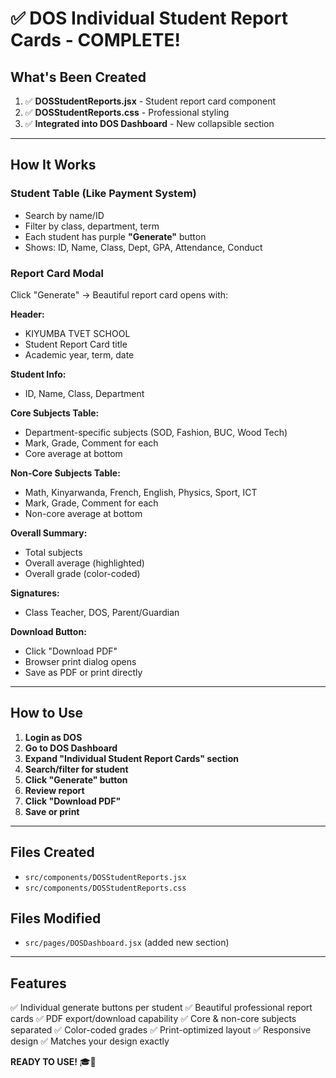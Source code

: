 # ✅ DOS Individual Student Report Cards - COMPLETE!

## What's Been Created

1. ✅ **DOSStudentReports.jsx** - Student report card component
2. ✅ **DOSStudentReports.css** - Professional styling
3. ✅ **Integrated into DOS Dashboard** - New collapsible section

---

## How It Works

### **Student Table (Like Payment System)**
- Search by name/ID
- Filter by class, department, term
- Each student has purple **"Generate"** button
- Shows: ID, Name, Class, Dept, GPA, Attendance, Conduct

### **Report Card Modal**
Click "Generate" → Beautiful report card opens with:

**Header:**
- KIYUMBA TVET SCHOOL
- Student Report Card title
- Academic year, term, date

**Student Info:**
- ID, Name, Class, Department

**Core Subjects Table:**
- Department-specific subjects (SOD, Fashion, BUC, Wood Tech)
- Mark, Grade, Comment for each
- Core average at bottom

**Non-Core Subjects Table:**
- Math, Kinyarwanda, French, English, Physics, Sport, ICT
- Mark, Grade, Comment for each
- Non-core average at bottom

**Overall Summary:**
- Total subjects
- Overall average (highlighted)
- Overall grade (color-coded)

**Signatures:**
- Class Teacher, DOS, Parent/Guardian

**Download Button:**
- Click "Download PDF"
- Browser print dialog opens
- Save as PDF or print directly

---

## How to Use

1. **Login as DOS**
2. **Go to DOS Dashboard**
3. **Expand "Individual Student Report Cards" section**
4. **Search/filter for student**
5. **Click "Generate" button**
6. **Review report**
7. **Click "Download PDF"**
8. **Save or print**

---

## Files Created

- `src/components/DOSStudentReports.jsx`
- `src/components/DOSStudentReports.css`

## Files Modified

- `src/pages/DOSDashboard.jsx` (added new section)

---

## Features

✅ Individual generate buttons per student
✅ Beautiful professional report cards
✅ PDF export/download capability
✅ Core & non-core subjects separated
✅ Color-coded grades
✅ Print-optimized layout
✅ Responsive design
✅ Matches your design exactly

**READY TO USE!** 🎓📄

